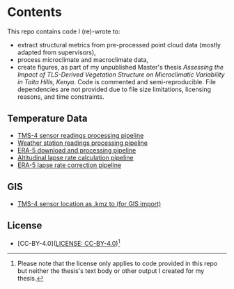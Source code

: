 # Contents
This repo contains code I (re)-wrote to:
* extract structural metrics from pre-processed point cloud data (mostly adapted from supervisors),
* process microclimate and macroclimate data,
* create figures,
as part of my unpublished Master's thesis *Assessing the Impact of TLS-Derived Vegetation Structure on Microclimatic Variability in Taita Hills, Kenya*. Code is commented and semi-reproducible. File dependencies are not provided due to file size limitations, licensing reasons, and time constraints.

## Temperature Data
- [TMS-4 sensor readings processing pipeline](microclimate/microclimate_summary.R)
- [Weather station readings processing pipeline](macroclimate/Weather_station_data_retrieval.R)
- [ERA-5 download and processing pipeline](macroclimate/ERA5_grib_processing.R)
- [Altitudinal lapse rate calculation pipeline](macroclimate/Lapse_rate_calculation.R)
- [ERA-5 lapse rate correction pipeline](macroclimate/ERA5_lapse_rate_correction.R)
## GIS
- [TMS-4 sensor location as .kmz to (for GIS import)](locations_kmz/)
## License
- [CC-BY-4.0]([LICENSE: CC-BY-4.0](https://github.com/jon-terschan/microclimate-taitahills/blob/main/LICENSE:%20CC-BY-4.0))[^1]


[^1]: Please note that the license only applies to code provided in this repo but neither the thesis's text body or other output I created for my thesis.
